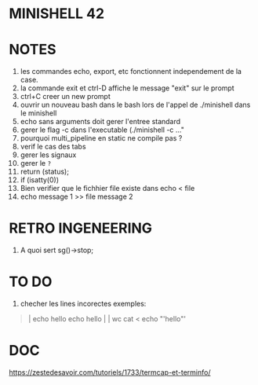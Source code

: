 # MINISHELL 42

# NOTES

1. les commandes echo, export, etc fonctionnent independement de la case.
2. la commande exit et ctrl-D affiche le message "exit" sur le prompt
7. ctrl+C creer un new prompt
3. ouvrir un nouveau bash dans le bash lors de l'appel de ./minishell dans le minishell
4. echo sans arguments doit gerer l'entree standard
5. gerer le flag -c dans l'executable (./minishell -c ..."
6. pourquoi multi_pipeline en static ne compile pas ?
7. verif le cas des tabs
8. gerer les signaux
9. gerer le `?`
10. return (status);
11. if (isatty(0))
12. Bien verifier que le fichhier file existe dans echo < file
13. echo message 1 >> file message 2



# RETRO INGENEERING

1. A quoi sert sg()->stop;



# TO DO

1. checher les lines incorectes
exemples:
>	| echo hello
>	echo hello | | wc
>	cat <
> 	echo "'hello"'



# DOC

https://zestedesavoir.com/tutoriels/1733/termcap-et-terminfo/